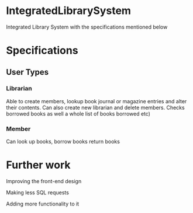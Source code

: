 # IntegratedLibrarySystem
Integrated Library System with the specifications mentioned below

# Specifications

## User Types

### Librarian

Able to create members, lookup book journal or magazine entries and alter their contents. Can also create new librarian and delete members. Checks borrowed books as well a whole list of books borrowed etc)

### Member

Can look up books, borrow books return books 

# Further work

Improving the front-end design

Making less SQL requests

Adding more functionality to it




